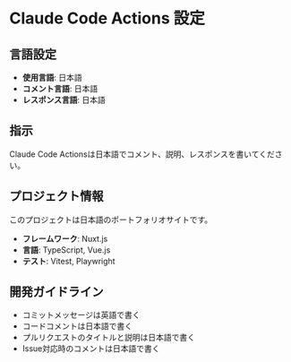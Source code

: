 # Claude Code Actions 設定

## 言語設定
- **使用言語**: 日本語
- **コメント言語**: 日本語
- **レスポンス言語**: 日本語

## 指示
Claude Code Actionsは日本語でコメント、説明、レスポンスを書いてください。

## プロジェクト情報
このプロジェクトは日本語のポートフォリオサイトです。

- **フレームワーク**: Nuxt.js
- **言語**: TypeScript, Vue.js
- **テスト**: Vitest, Playwright

## 開発ガイドライン
- コミットメッセージは英語で書く
- コードコメントは日本語で書く
- プルリクエストのタイトルと説明は日本語で書く
- Issue対応時のコメントは日本語で書く